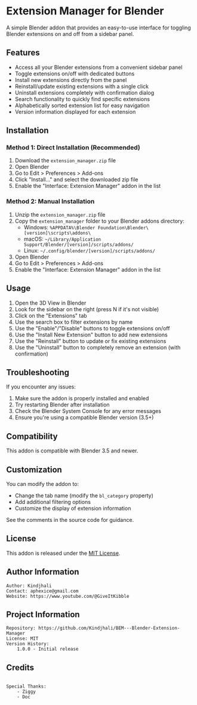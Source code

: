 # Extension Manager for Blender

A simple Blender addon that provides an easy-to-use interface for toggling Blender extensions on and off from a sidebar panel.

## Features

- Access all your Blender extensions from a convenient sidebar panel
- Toggle extensions on/off with dedicated buttons
- Install new extensions directly from the panel
- Reinstall/update existing extensions with a single click
- Uninstall extensions completely with confirmation dialog
- Search functionality to quickly find specific extensions
- Alphabetically sorted extension list for easy navigation
- Version information displayed for each extension

## Installation

### Method 1: Direct Installation (Recommended)
1. Download the `extension_manager.zip` file
2. Open Blender
3. Go to Edit > Preferences > Add-ons
4. Click "Install..." and select the downloaded zip file
5. Enable the "Interface: Extension Manager" addon in the list

### Method 2: Manual Installation
1. Unzip the `extension_manager.zip` file
2. Copy the `extension_manager` folder to your Blender addons directory:
   - Windows: `%APPDATA%\Blender Foundation\Blender\[version]\scripts\addons\`
   - macOS: `~/Library/Application Support/Blender/[version]/scripts/addons/`
   - Linux: `~/.config/blender/[version]/scripts/addons/`
3. Open Blender
4. Go to Edit > Preferences > Add-ons
5. Enable the "Interface: Extension Manager" addon in the list

## Usage

1. Open the 3D View in Blender
2. Look for the sidebar on the right (press N if it's not visible)
3. Click on the "Extensions" tab
4. Use the search box to filter extensions by name
5. Use the "Enable"/"Disable" buttons to toggle extensions on/off
6. Use the "Install New Extension" button to add new extensions
7. Use the "Reinstall" button to update or fix existing extensions
8. Use the "Uninstall" button to completely remove an extension (with confirmation)

## Troubleshooting

If you encounter any issues:

1. Make sure the addon is properly installed and enabled
2. Try restarting Blender after installation
3. Check the Blender System Console for any error messages
4. Ensure you're using a compatible Blender version (3.5+)

## Compatibility

This addon is compatible with Blender 3.5 and newer.

## Customization

You can modify the addon to:
- Change the tab name (modify the `bl_category` property)
- Add additional filtering options
- Customize the display of extension information

See the comments in the source code for guidance.

## License

This addon is released under the [MIT License](LICENSE).

## Author Information

```
Author: Kindjhali
Contact: aphexice@gmail.com
Website: https://www.youtube.com/@GiveItKibble

```

## Project Information

```
Repository: https://github.com/Kindjhali/BEM---Blender-Extension-Manager
License: MIT
Version History:
    1.0.0 - Initial release
```

## Credits

```

Special Thanks:
    - Ziggy
    - Doc
```

